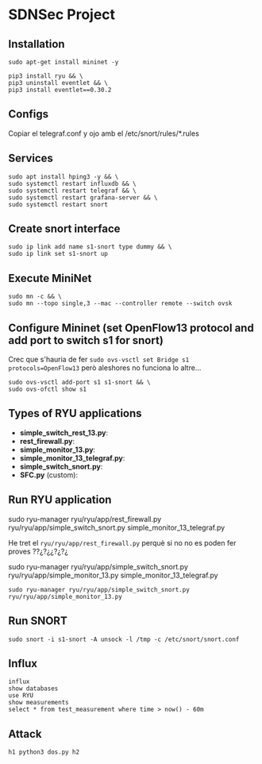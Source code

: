 # SDNSec Project

## Installation

```
sudo apt-get install mininet -y
```

```
pip3 install ryu && \
pip3 uninstall eventlet && \
pip3 install eventlet==0.30.2
```

## Configs

Copiar el telegraf.conf y ojo amb el /etc/snort/rules/*.rules

## Services

```
sudo apt install hping3 -y && \
sudo systemctl restart influxdb && \
sudo systemctl restart telegraf && \
sudo systemctl restart grafana-server && \
sudo systemctl restart snort
```

## Create snort interface

```
sudo ip link add name s1-snort type dummy && \
sudo ip link set s1-snort up
```

## Execute MiniNet

```
sudo mn -c && \
sudo mn --topo single,3 --mac --controller remote --switch ovsk
```
## Configure Mininet (set OpenFlow13 protocol and add port to switch s1 for snort)


Crec que s'hauria de fer `sudo ovs-vsctl set Bridge s1 protocols=OpenFlow13` però aleshores no funciona lo altre...

```
sudo ovs-vsctl add-port s1 s1-snort && \
sudo ovs-ofctl show s1
```
## Types of RYU applications
* **simple_switch_rest_13.py**:
* **rest_firewall.py**:
* **simple_monitor_13.py**:
* **simple_monitor_13_telegraf.py**:
* **simple_switch_snort.py**:
* **SFC.py** (custom):


## Run RYU application

sudo ryu-manager ryu/ryu/app/rest_firewall.py ryu/ryu/app/simple_switch_snort.py simple_monitor_13_telegraf.py

He tret el `ryu/ryu/app/rest_firewall.py` perquè si no no es poden fer proves ??¿?¿¿?¿?¿

sudo ryu-manager ryu/ryu/app/simple_switch_snort.py ryu/ryu/app/simple_monitor_13.py simple_monitor_13_telegraf.py

```
sudo ryu-manager ryu/ryu/app/simple_switch_snort.py ryu/ryu/app/simple_monitor_13.py
```

## Run SNORT

```
sudo snort -i s1-snort -A unsock -l /tmp -c /etc/snort/snort.conf
```

## Influx

```
influx
show databases
use RYU
show measurements
select * from test_measurement where time > now() - 60m
```

## Attack

```
h1 python3 dos.py h2
```
